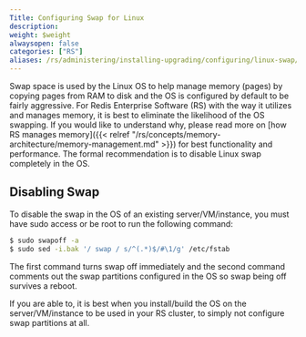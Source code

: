 ```yaml
---
Title: Configuring Swap for Linux
description:
weight: $weight
alwaysopen: false
categories: ["RS"]
aliases: /rs/administering/installing-upgrading/configuring/linux-swap/
---
```

Swap space is used by the Linux OS to help manage memory (pages) by
copying pages from RAM to disk and the OS is configured by default to be
fairly aggressive. For Redis Enterprise Software (RS) with the way it
utilizes and manages memory, it is best to eliminate the likelihood of
the OS swapping. If you would like to understand why, please read more
on [how RS manages
memory]({{< relref "/rs/concepts/memory-architecture/memory-management.md" >}})
for best functionality and performance. The formal
recommendation is to disable Linux swap completely in the OS.

## Disabling Swap

To disable the swap in the OS of an existing server/VM/instance, you
must have sudo access or be root to run the following command:

```sh
$ sudo swapoff -a
$ sudo sed -i.bak '/ swap / s/^(.*)$/#\1/g' /etc/fstab
```

The first command turns swap off immediately and the second command
comments out the swap partitions configured in the OS so swap being
off survives a reboot.

If you are able to, it is best when you install/build the OS on the
server/VM/instance to be used in your RS cluster, to simply not
configure swap partitions at all.
